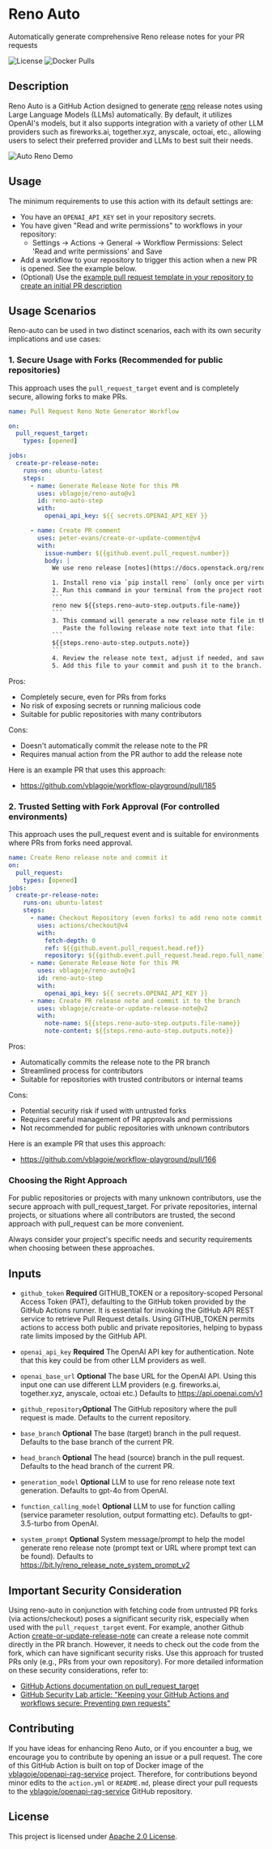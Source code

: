 # Reno Auto
Automatically generate comprehensive Reno release notes for your PR requests

![License](https://img.shields.io/github/license/vblagoje/auto-reno)
![Docker Pulls](https://img.shields.io/docker/pulls/vblagoje/openapi-rag-service)

## Description
Reno Auto is a GitHub Action designed to generate [reno](https://docs.openstack.org/reno/latest/) release notes using Large Language Models (LLMs) automatically. By default, it utilizes OpenAI's models, but it also supports integration with a variety of other LLM providers such as fireworks.ai, together.xyz, anyscale, octoai, etc., allowing users to select their preferred provider and LLMs to best suit their needs.

![Auto Reno  Demo](https://raw.githubusercontent.com/vblagoje/various/main/new_reno.gif)


## Usage
The minimum requirements to use this action with its default settings are:
- You have an `OPENAI_API_KEY` set in your repository secrets.
- You have given "Read and write permissions" to workflows in your repository:
  - Settings -> Actions -> General -> Workflow Permissions: Select 'Read and write permissions' and Save
- Add a workflow to your repository to trigger this action when a new PR is opened. See the example below.
- (Optional) Use the [example pull request template in your repository to create an initial PR description](https://github.com/vblagoje/pr-auto/blob/main/.github/pull_request_template.md)

## Usage Scenarios

Reno-auto can be used in two distinct scenarios, each with its own security implications and use cases:

### 1. Secure Usage with Forks (Recommended for public repositories)

This approach uses the `pull_request_target` event and is completely secure, allowing forks to make PRs.

```yaml
name: Pull Request Reno Note Generator Workflow

on:
  pull_request_target:
    types: [opened]

jobs:
  create-pr-release-note:
    runs-on: ubuntu-latest
    steps:
      - name: Generate Release Note for this PR
        uses: vblagoje/reno-auto@v1
        id: reno-auto-step
        with:
          openai_api_key: ${{ secrets.OPENAI_API_KEY }}

      - name: Create PR comment
        uses: peter-evans/create-or-update-comment@v4
        with:
          issue-number: ${{github.event.pull_request.number}}
          body: |
            We use reno release [notes](https://docs.openstack.org/reno/latest/) to describe the code changes in this PR. Follow these steps:

            1. Install reno via `pip install reno` (only once per virtual environment)
            2. Run this command in your terminal from the project root:
            ```
            reno new ${{steps.reno-auto-step.outputs.file-name}}
            ```
            3. This command will generate a new release note file in the `releasenotes/notes` directory.
               Paste the following release note text into that file:
            ```
            ${{steps.reno-auto-step.outputs.note}}
            ```
            4. Review the release note text, adjust if needed, and save the file.
            5. Add this file to your commit and push it to the branch.
```
Pros:

- Completely secure, even for PRs from forks
- No risk of exposing secrets or running malicious code
- Suitable for public repositories with many contributors

Cons:

- Doesn't automatically commit the release note to the PR
- Requires manual action from the PR author to add the release note

Here is an example PR that uses this approach:

- https://github.com/vblagoje/workflow-playground/pull/185

### 2. Trusted Setting with Fork Approval (For controlled environments)

This approach uses the pull_request event and is suitable for environments where PRs from forks need approval.

```yaml
name: Create Reno release note and commit it
on:
  pull_request:
    types: [opened]
jobs:
  create-pr-release-note:
    runs-on: ubuntu-latest
    steps:
      - name: Checkout Repository (even forks) to add reno note commit to it
        uses: actions/checkout@v4
        with:
          fetch-depth: 0
          ref: ${{github.event.pull_request.head.ref}}
          repository: ${{github.event.pull_request.head.repo.full_name}}
      - name: Generate Release Note for this PR
        uses: vblagoje/reno-auto@v1
        id: reno-auto-step
        with:
          openai_api_key: ${{ secrets.OPENAI_API_KEY }}
      - name: Create PR release note and commit it to the branch
        uses: vblagoje/create-or-update-release-note@v2
        with:
          note-name: ${{steps.reno-auto-step.outputs.file-name}}
          note-content: ${{steps.reno-auto-step.outputs.note}}
```

Pros:

- Automatically commits the release note to the PR branch
- Streamlined process for contributors
- Suitable for repositories with trusted contributors or internal teams

Cons:

- Potential security risk if used with untrusted forks
- Requires careful management of PR approvals and permissions
- Not recommended for public repositories with unknown contributors

Here is an example PR that uses this approach:

- https://github.com/vblagoje/workflow-playground/pull/166


### Choosing the Right Approach

For public repositories or projects with many unknown contributors, use the secure approach with pull_request_target.
For private repositories, internal projects, or situations where all contributors are trusted, the second approach with pull_request can be more convenient.

Always consider your project's specific needs and security requirements when choosing between these approaches.

## Inputs

- `github_token` **Required** GITHUB_TOKEN or a repository-scoped Personal Access Token (PAT), defaulting to the GitHub token provided by the GitHub Actions runner. It is essential for invoking the GitHub API REST service to retrieve Pull Request details. Using GITHUB_TOKEN permits actions to access both public and private repositories, helping to bypass rate limits imposed by the GitHub API.

- `openai_api_key`
**Required** The OpenAI API key for authentication. Note that this key could be from other LLM providers as well.

- `openai_base_url` **Optional** The base URL for the OpenAI API. Using this input one can use different LLM providers (e.g. fireworks.ai, together.xyz, anyscale, octoai etc.) Defaults to https://api.openai.com/v1

- `github_repository`**Optional** The GitHub repository where the pull request is made. Defaults to the current repository.

- `base_branch` **Optional** The base (target) branch in the pull request. Defaults to the base branch of the current PR.

- `head_branch` **Optional** The head (source) branch in the pull request. Defaults to the head branch of the current PR.

- `generation_model` **Optional** LLM to use for reno release note text generation. Defaults to gpt-4o from OpenAI.

- `function_calling_model` **Optional** LLM to use for function calling (service parameter resolution, output formatting etc). Defaults to gpt-3.5-turbo from OpenAI.

- `system_prompt` **Optional** System message/prompt to help the model generate reno release note (prompt text or URL where prompt text can be found). Defaults to https://bit.ly/reno_release_note_system_prompt_v2

## Important Security Consideration

Using reno-auto in conjunction with fetching code from untrusted PR forks (via actions/checkout) poses a significant security risk, especially when used with the `pull_request_target` event. 
For example, another Github Action [create-or-update-release-note](https://github.com/vblagoje/create-or-update-release-note) can create a release note commit directly in the PR branch. However, it needs to check out the code from the fork, which can have significant security risks. Use this approach for trusted PRs only (e.g., PRs from your own repository).
For more detailed information on these security considerations, refer to:
- [GitHub Actions documentation on pull_request_target](https://docs.github.com/en/actions/using-workflows/events-that-trigger-workflows#pull_request_target)
- [GitHub Security Lab article: "Keeping your GitHub Actions and workflows secure: Preventing pwn requests"](https://securitylab.github.com/research/github-actions-preventing-pwn-requests/)


## Contributing

If you have ideas for enhancing Reno Auto, or if you encounter a bug, we encourage you to contribute by opening an issue or a pull request. 
The core of this GitHub Action is built on top of Docker image of the [vblagoje/openapi-rag-service](https://github.com/vblagoje/openapi-rag-service/) project. 
Therefore, for contributions beyond minor edits to the `action.yml` or `README.md`, please direct your pull requests to 
the [vblagoje/openapi-rag-service](https://github.com/vblagoje/openapi-rag-service/) GitHub repository.


## License
This project is licensed under [Apache 2.0 License](LICENSE).
